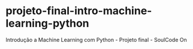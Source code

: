 # projeto-final-intro-machine-learning-python
Introdução a Machine Learning com Python - Projeto final - SoulCode On
